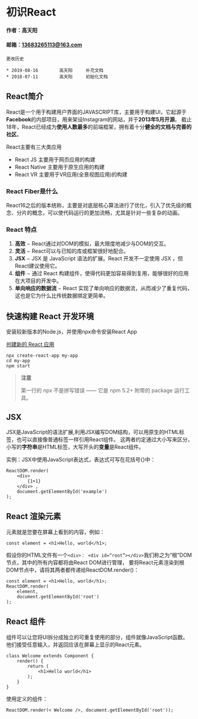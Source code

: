 # 初识React

#### 作者：高天阳
#### 邮箱：13683265113@163.com

```
更改历史

* 2019-08-16        高天阳     补充文档
* 2018-07-11        高天阳     初始化文档

```

## React简介

React是一个用于构建用户界面的JAVASCRIPT库，主要用于构建UI，它起源于**Facebook**的内部项目，用来架设Instagram的网站，并于**2013年5月开源**。
截止18年，React已经成为**使用人数最多**的前端框架，拥有着十分**健全的文档与完善的社区**。

React主要有三大类应用

* React JS 主要用于网页应用的构建
* React Native 主要用于原生应用的构建
* React VR 主要用于VR应用(全景视图应用)的构建

### React Fiber是什么

React16之后的版本统称，主要是对底层核心算法进行了优化，引入了优先级的概念、分片的概念，可以使代码运行的更加流畅，尤其是针对一些复杂的动画。

### React 特点

1. **高效** − React通过对DOM的模拟，最大限度地减少与DOM的交互。
2. **灵活** − React可以与已知的库或框架很好地配合。
3. **JSX** − JSX 是 JavaScript 语法的扩展。React 开发不一定使用 JSX ，但React建议使用它。
4. **组件** − 通过 React 构建组件，使得代码更加容易得到复用，能够很好的应用在大项目的开发中。
5. **单向响应的数据流** − React 实现了单向响应的数据流，从而减少了重复代码，这也是它为什么比传统数据绑定更简单。

## 快速构建 React 开发环境

安装较新版本的Node.js，并使用npx命令安装React App

[创建新的 React 应用](https://react.docschina.org/docs/create-a-new-react-app.html#create-react-app)

```
npx create-react-app my-app
cd my-app
npm start
```

> **注意**
>
> 第一行的 npx 不是拼写错误 —— 它是 npm 5.2+ 附带的 package 运行工具。

## JSX

JSX是JavaScript的语法扩展,利用JSX编写DOM结构，可以用原生的HTML标签，也可以直接像普通标签一样引用React组件。
这两者约定通过大小写来区分，小写的**字符串**是HTML标签，大写开头的**变量**是React组件。

实例：JSX中使用JavaScript表达式，表达式可写在花括号{}中：

```
ReactDOM.render(
    <div> 
        {1+1}
    </div> ,
    document.getElementById('example') 
);
```

## React 渲染元素

元素就是您要在屏幕上看到的内容，例如：

```
const element = <h1>Hello, world</h1>;
```

假设你的HTML文件有一个`<div>： <div id=“root”></div>`我们称之为“根”DOM节点，其中的所有内容都将由React DOM进行管理，
要将React元素渲染到根DOM节点中，请将其两者都传递给ReactDOM.render()：

```
const element = <h1>Hello, world</h1>;
ReactDOM.render(
    element,
    document.getElementById('root')
);
```

## React 组件

组件可以让您将UI拆分成独立的可重复使用的部分，组件就像JavaScript函数。他们接受任意输入，并返回应该在屏幕上显示的React元素。

```
class Welcome extends Component {
    render() {
        return (
            <h1>Hello world</h1>
        );
    }
}
```

使用定义的组件：

```
ReactDOM.render(< Welcome />, document.getElementById('root'));
```
